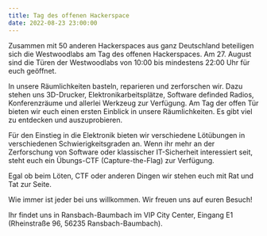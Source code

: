 ```yaml
---
title: Tag des offenen Hackerspace
date: 2022-08-23 23:00:00
---
```


Zusammen mit 50 anderen Hackerspaces aus ganz Deutschland beteiligen sich die Westwoodlabs am Tag des offenen Hackerspaces. Am 27. August sind die Türen der Westwoodlabs von 10:00 bis mindestens 22:00 Uhr für euch geöffnet.

In unsere Räumlichkeiten basteln, reparieren und zerforschen wir. Dazu stehen uns 3D-Drucker, Elektronikarbeitsplätze, Software definded Radios, Konferenzräume und allerlei Werkzeug zur Verfügung. Am Tag der offen Tür bieten wir euch einen ersten Einblick in unsere Räumlichkeiten. Es gibt viel zu entdecken und auszuprobieren.

Für den Einstieg in die Elektronik bieten wir verschiedene Lötübungen in verschiedenen Schwierigkeitsgraden an. Wenn ihr mehr an der Zerforschung von Software oder klassischer IT-Sicherheit interessiert seit, steht euch ein Übungs-CTF (Capture-the-Flag) zur Verfügung.

Egal ob beim Löten, CTF oder anderen Dingen wir stehen euch mit Rat und Tat zur Seite.

Wie immer ist jeder bei uns willkommen. Wir freuen uns auf euren Besuch!

Ihr findet uns in Ransbach-Baumbach im VIP City Center, Eingang E1 (Rheinstraße 96, 56235 Ransbach-Baumbach).
